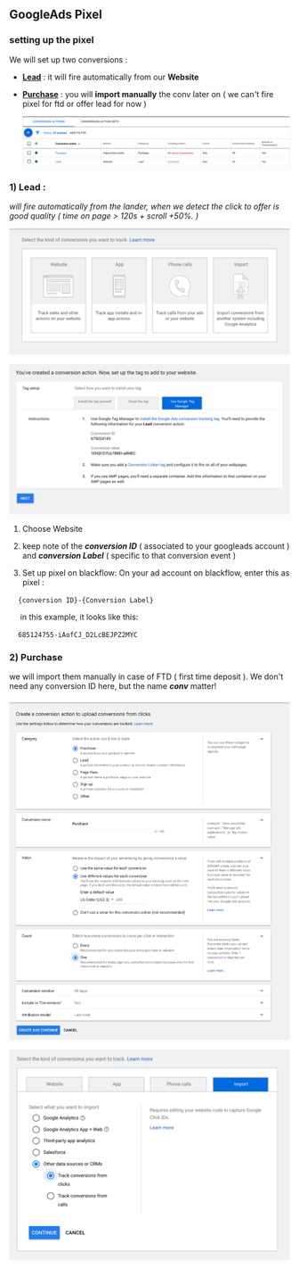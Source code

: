 ## GoogleAds Pixel

### setting up the pixel

We will set up two conversions : 

- **[Lead](#Lead)** : it will fire automatically from our **Website**

- **[Purchase](#Purchase)** : you will **import manually** the conv later on ( we can't fire pixel for ftd or offer lead for now )
  
  ![Screen Shot 2020-01-23 at 4.06.15 PM.png](https://raw.githubusercontent.com/blackhatflow/storage/master/2020/01/23-16-09-21-Screen%20Shot%202020-01-23%20at%204.06.15%20PM.png)

### 1) **Lead** :

 *will fire automatically from the lander, when we detect the click to offer is good quality ( time on page > 120s + scroll +50%. )*

![Screen Shot 2020-01-23 at 4.04.27 PM.png](https://raw.githubusercontent.com/blackhatflow/storage/master/2020/01/23-16-07-24-Screen%20Shot%202020-01-23%20at%204.04.27%20PM.png)

![Screen Shot 2020-01-23 at 4.00.08 PM.png](https://raw.githubusercontent.com/blackhatflow/storage/master/2020/01/23-16-08-12-Screen%20Shot%202020-01-23%20at%204.00.08%20PM.png)

1. Choose Website

2. keep note of the ***conversion ID*** ( associated to your googleads account ) and ***conversion Label*** ( specific to that conversion event )

3. Set up pixel on blackflow: On your ad account on blackflow, enter this as pixel :

    `{conversion ID}-{Conversion Label}`

     in this example, it looks like this:

    `685124755-iAofCJ_D2LcBEJPZ2MYC`

### 2) **Purchase**

we will import them manually in case of FTD ( first time deposit ). We don't need any conversion ID here, but the name ***conv*** matter!

![Screen Shot 2020-01-23 at 4.05.27 PM.png](https://raw.githubusercontent.com/blackhatflow/storage/master/2020/01/23-16-07-17-Screen%20Shot%202020-01-23%20at%204.05.27%20PM.png)

![Screen Shot 2020-01-23 at 4.04.39 PM.png](https://raw.githubusercontent.com/blackhatflow/storage/master/2020/01/23-16-08-04-Screen%20Shot%202020-01-23%20at%204.04.39%20PM.png)
